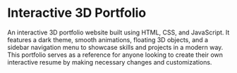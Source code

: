 # Interactive 3D Portfolio
An interactive 3D portfolio website built using HTML, CSS, and JavaScript. It features a dark theme, smooth animations, floating 3D objects, and a sidebar navigation menu to showcase skills and projects in a modern way. This portfolio serves as a reference for anyone looking to create their own interactive resume by making necessary changes and customizations.
